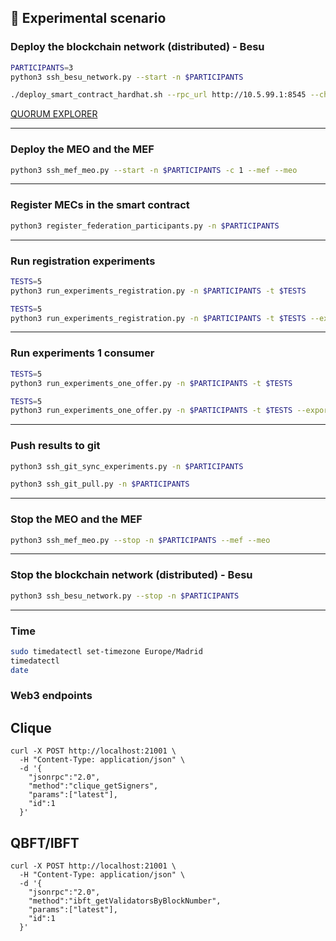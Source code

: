 ## 🚀 Experimental scenario

<!-- ### Deploy the blockchain network (distributed) - Geth
```bash
PARTICIPANTS=3
python3 ssh_geth_poa_network.py --start -n $PARTICIPANTS
```
```bash
./deploy_smart_contract_truffle.sh --network-id 1234 --node-ip 10.5.99.1 --port 3334 --protocol ws
```

[eth netstats dashboard](http://10.5.99.1:3000/)

> Note: gas used: 2813598 (0x2aee9e)

--- -->
### Deploy the blockchain network (distributed) - Besu
```bash
PARTICIPANTS=3
python3 ssh_besu_network.py --start -n $PARTICIPANTS
```
```bash
./deploy_smart_contract_hardhat.sh --rpc_url http://10.5.99.1:8545 --chain_id 1337
```

[QUORUM EXPLORER](http://10.5.99.1:25000/explorer/nodes)

---
### Deploy the MEO and the MEF
```bash
python3 ssh_mef_meo.py --start -n $PARTICIPANTS -c 1 --mef --meo
```
---
### Register MECs in the smart contract
```bash
python3 register_federation_participants.py -n $PARTICIPANTS
```
---
### Run registration experiments
```bash
TESTS=5
python3 run_experiments_registration.py -n $PARTICIPANTS -t $TESTS
```
```bash
TESTS=5
python3 run_experiments_registration.py -n $PARTICIPANTS -t $TESTS --export-csv --csv-base /experiments/test
```
---
### Run experiments 1 consumer
```bash
TESTS=5
python3 run_experiments_one_offer.py -n $PARTICIPANTS -t $TESTS
```
```bash
TESTS=5
python3 run_experiments_one_offer.py -n $PARTICIPANTS -t $TESTS --export-csv --csv-base /experiments/test
```
---
### Push results to git
```bash
python3 ssh_git_sync_experiments.py -n $PARTICIPANTS
```
```bash
python3 ssh_git_pull.py -n $PARTICIPANTS
```
---
### Stop the MEO and the MEF
```bash
python3 ssh_mef_meo.py --stop -n $PARTICIPANTS --mef --meo
```
---
<!-- ### Stop the blockchain network (distributed) - Geth
```bash
python3 ssh_geth_poa_network.py --stop -n $PARTICIPANTS
```
--- -->
### Stop the blockchain network (distributed) - Besu
```bash
python3 ssh_besu_network.py --stop -n $PARTICIPANTS
```

---

### Time
```bash
sudo timedatectl set-timezone Europe/Madrid
timedatectl
date
```

### Web3 endpoints

## Clique
```shell
curl -X POST http://localhost:21001 \
  -H "Content-Type: application/json" \
  -d '{
    "jsonrpc":"2.0",
    "method":"clique_getSigners",
    "params":["latest"],
    "id":1
  }'
```
## QBFT/IBFT
```shell
curl -X POST http://localhost:21001 \
  -H "Content-Type: application/json" \
  -d '{
    "jsonrpc":"2.0",
    "method":"ibft_getValidatorsByBlockNumber",
    "params":["latest"],
    "id":1
  }'
```